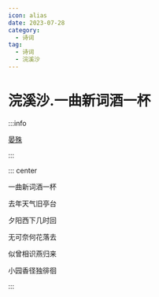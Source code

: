 ```yaml
---
icon: alias
date: 2023-07-28
category:
  - 诗词
tag:
  - 诗词
  - 浣溪沙
---
```


# 浣溪沙.一曲新词酒一杯

<!-- more -->

:::info

[晏殊](../../%E8%AF%97%E4%BA%BA/%E6%99%8F%E6%AE%8A.md)

:::


::: center

一曲新词酒一杯

去年天气旧亭台

夕阳西下几时回

无可奈何花落去

似曾相识燕归来

小园香径独徘徊

:::